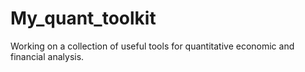 # My_quant_toolkit
Working on a collection of useful tools for quantitative economic and financial analysis.

